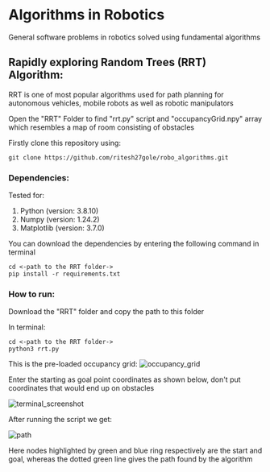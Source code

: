 # Algorithms in Robotics

General software problems in robotics solved using fundamental algorithms

## Rapidly exploring Random Trees (RRT) Algorithm: 
RRT is one of most popular algorithms used for path planning for autonomous vehicles, mobile robots as well as robotic manipulators

Open the "RRT" Folder to find "rrt.py" script and "occupancyGrid.npy" array which resembles a map of room consisting of obstacles

Firstly clone this repository using: 
```
git clone https://github.com/ritesh27gole/robo_algorithms.git
```

### Dependencies:
Tested for:  
1. Python (version: 3.8.10)
2. Numpy (version: 1.24.2)
3. Matplotlib (version: 3.7.0)  <br>

You can download the dependencies by entering the following command in terminal
```
cd <-path to the RRT folder->
pip install -r requirements.txt
```
### How to run:
Download the "RRT" folder and copy the path to this folder

In terminal:
```
cd <-path to the RRT folder->
python3 rrt.py
```
This is the pre-loaded occupancy grid:
![occupancy_grid](https://user-images.githubusercontent.com/83658560/219943838-73637cb4-1019-4958-8207-e05cd6491abc.png)

Enter the starting as goal point coordinates as shown below, don't put coordinates that would end up on obstacles

![terminal_screenshot](https://user-images.githubusercontent.com/83658560/219943849-a6565287-da28-412a-aaa6-1d8381c1a60c.png)

After running the script we get:

![path](https://user-images.githubusercontent.com/83658560/219960438-e7d92885-6ec2-40ff-b006-f97c95fe293f.png)

Here nodes highlighted by green and blue ring respectively are the start and goal, whereas the dotted green line gives the path found by the algorithm
